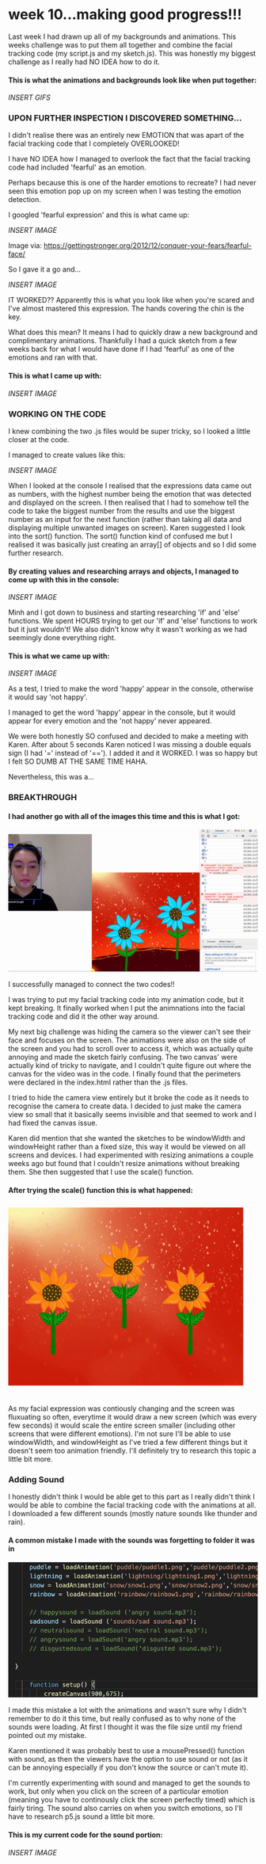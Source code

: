# week 10...making good progress!!!

Last week I had drawn up all of my backgrounds and animations. This weeks challenge was to put them all together and combine the facial tracking code (my script.js and my sketch.js). This was honestly my biggest challenge as I really had NO IDEA how to do it. 

#### This is what the animations and backgrounds look like when put together:

*INSERT GIFS*

### UPON FURTHER INSPECTION I DISCOVERED SOMETHING...

I didn't realise there was an entirely new EMOTION that was apart of the facial tracking code that I completely OVERLOOKED!

I have NO IDEA how I managed to overlook the fact that the facial tracking code had included 'fearful' as an emotion. 

Perhaps because this is one of the harder emotions to recreate? I had never seen this emotion pop up on my screen when I was testing the emotion detection.

I googled 'fearful expression' and this is what came up:

*INSERT IMAGE*

Image via: https://gettingstronger.org/2012/12/conquer-your-fears/fearful-face/

So I gave it a go and...

*INSERT IMAGE*

IT WORKED?? Apparently this is what you look like when you're scared and I've almost mastered this expression.
The hands covering the chin is the key.

What does this mean? It means I had to quickly draw a new background and complimentary animations. 
Thankfully I had a quick sketch from a few weeks back for what I would have done if I had 'fearful' as one of the emotions and ran with that. 

#### This is what I came up with:

*INSERT IMAGE*

### WORKING ON THE CODE

I knew combining the two .js files would be super tricky, so I looked a little closer at the code.

I managed to create values like this:

*INSERT IMAGE*

When I looked at the console I realised that the expressions data came out as numbers, with the highest number being the emotion that was detected and displayed on the screen. I then realised that I had to somehow tell the code to take the biggest number from the results and use the biggest number as an input for the next function (rather than taking all data and displaying multiple unwanted images on screen). Karen suggested I look into the sort() function. The sort() function kind of confused me but I realised it was basically just creating an array[] of objects and so I did some further research. 

#### By creating values and researching arrays and objects, I managed to come up with this in the console:

*INSERT IMAGE*

Minh and I got down to business and starting researching 'if' and 'else' functions. 
We spent HOURS trying to get our 'if' and 'else' functions to work but it just wouldn't! We also didn't know why it wasn't working as we had seemingly done everything right. 

#### This is what we came up with:

*INSERT IMAGE*

As a test, I tried to make the word 'happy' appear in the console, otherwise it would say 'not happy'. 

I managed to get the word 'happy' appear in the console, but it would appear for every emotion and the 'not happy' never appeared. 

We were both honestly SO confused and decided to make a meeting with Karen. After about 5 seconds Karen noticed I was missing a double equals sign (I had '=' instead of '=='). I added it and it WORKED. I was so happy but I felt SO DUMB AT THE SAME TIME HAHA. 

Nevertheless, this was a...

### BREAKTHROUGH

#### I had another go with all of the images this time and this is what I got:

<img src=https://github.com/yasminhb/slavetothealgorithm/blob/master/week%2010/ezgif-7-a1aac17be949.gif>

I successfully managed to connect the two codes!!

I was trying to put my facial tracking code into my animation code, but it kept breaking. It finally worked when I put the animnations into the facial tracking code and did it the other way around. 

My next big challenge was hiding the camera so the viewer can't see their face and focuses on the screen. The animations were also on the side of the screen and you had to scroll over to access it, which was actually quite annoying and made the sketch fairly confusing. The two canvas' were actually kind of tricky to navigate, and I couldn't quite figure out where the canvas for the video was in the code. I finally found that the perimeters were declared in the index.html rather than the .js files. 

I tried to hide the camera view entirely but it broke the code as it needs to recognise the camera to create data. I decided to just make the camera view so small that it basically seems invisible and that seemed to work and I had fixed the canvas issue.

Karen did mention that she wanted the sketches to be windowWidth and windowHeight rather than a fixed size, this way it would be viewed on all screens and devices. I had experimented with resizing animations a couple weeks ago but found that I couldn't resize animations without breaking them. She then suggested that I use the scale() function. 

#### After trying the scale() function this is what happened:

<img src=https://github.com/yasminhb/slavetothealgorithm/blob/master/week%2010/ezgif-7-d4eb679c64a0.gif>

As my facial expression was contiously changing and the screen was fluxuating so often, everytime it would draw a new screen (which was every few seconds) it would scale the entire screen smaller (including other screens that were different emotions). I'm not sure I'll be able to use windowWidth, and windowHeight as I've tried a few different things but it doesn't seem too animation friendly. I'll definitely try to research this topic a little bit more. 

### Adding Sound

I honestly didn't think I would be able get to this part as I really didn't think I would be able to combine the facial tracking code with the animations at all. 
I downloaded a few different sounds (mostly nature sounds like thunder and rain).  

#### A common mistake I made with the sounds was forgetting to folder it was in

<img src=https://github.com/yasminhb/slavetothealgorithm/blob/master/week%2010/Screen%20Shot%202020-10-08%20at%205.06.56%20pm.png>

I made this mistake a lot with the animations and wasn't sure why I didn't remember to do it this time, but really confused as to why none of the sounds were loading. At first I thought it was the file size until my friend pointed out my mistake.

Karen mentioned it was probably best to use a mousePressed() function with sound, as then the viewers have the option to use sound or not (as it can be annoying especially if you don't know the source or can't mute it). 

I'm currently experimenting with sound and managed to get the sounds to work, but only when you click on the screen of a particular emotion (meaning you have to continously click the screen perfectly timed) which is fairly tiring. The sound also carries on when you switch emotions, so I'll have to research p5.js sound a little bit more. 

#### This is my current code for the sound portion:

*INSERT IMAGE*







